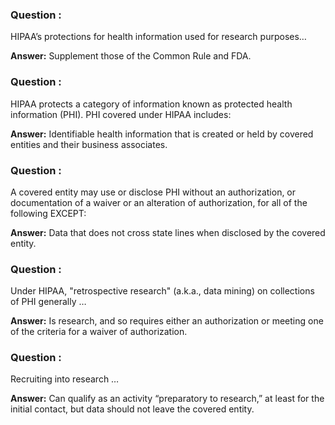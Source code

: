 ### Question :
HIPAA’s protections for health information used for research purposes…

**Answer:** Supplement those of the Common Rule and FDA.

### Question :
HIPAA protects a category of information known as protected health information (PHI). PHI covered under HIPAA includes:

**Answer:** Identifiable health information that is created or held by covered entities and their business associates.

### Question :
A covered entity may use or disclose PHI without an authorization, or documentation of a waiver or an alteration of authorization, for all of the following EXCEPT:

**Answer:** Data that does not cross state lines when disclosed by the covered entity.

### Question :
Under HIPAA, "retrospective research" (a.k.a., data mining) on collections of PHI generally …

**Answer:** Is research, and so requires either an authorization or meeting one of the criteria for a waiver of authorization.

### Question :
Recruiting into research …

**Answer:** Can qualify as an activity “preparatory to research,” at least for the initial contact, but data should not leave the covered entity.